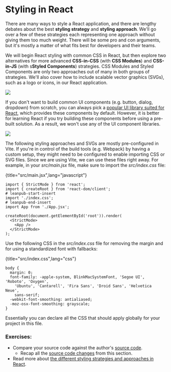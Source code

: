 # Styling in React

There are many ways to style a React application, and there are lengthy debates about the best **styling strategy** and **styling approach**. We'll go over a few of these strategies each representing one approach without giving them too much weight. There will be some pro and con arguments, but it's mostly a matter of what fits best for developers and their teams.

We will begin React styling with common CSS in React, but then explore two alternatives for more advanced **CSS-in-CSS** (with **CSS Modules**) and **CSS-in-JS** (with s**Styled Components**) strategies. CSS Modules and Styled Components are only two approaches out of many in both groups of strategies. We'll also cover how to include scalable vector graphics (SVGs), such as a logo or icons, in our React application.

![](images/css-style-strategies.png)

If you don't want to build common UI components (e.g. button, dialog, dropdown) from scratch, you can always pick a [popular UI library suited for React](https://www.robinwieruch.de/react-libraries/), which provides these components by default. However, it is better for learning React if you try building these components before using a pre-built solution. As a result, we won't use any of the UI component libraries.

![](images/ui-library.png)

The following styling approaches and SVGs are mostly pre-configured in Vite. If you're in control of the build tools (e.g. Webpack) by having a custom setup, they might need to be configured to enable importing CSS or SVG files. Since we are using Vite, we can use these files right away. For example, in your *src/main.jsx* file, make sure to import the *src/index.css* file:

{title="src/main.jsx",lang="javascript"}
~~~~~~~
import { StrictMode } from 'react';
import { createRoot } from 'react-dom/client';
# leanpub-start-insert
import './index.css';
# leanpub-end-insert
import App from './App.jsx';

createRoot(document.getElementById('root')).render(
  <StrictMode>
    <App />
  </StrictMode>
);
~~~~~~~

Use the following CSS in the *src/index.css* file for removing the margin and for using a standardized font with fallbacks:

{title="src/index.css",lang="css"}
~~~~~~~
body {
  margin: 0;
  font-family: -apple-system, BlinkMacSystemFont, 'Segoe UI', 'Roboto', 'Oxygen',
    'Ubuntu', 'Cantarell', 'Fira Sans', 'Droid Sans', 'Helvetica Neue',
    sans-serif;
  -webkit-font-smoothing: antialiased;
  -moz-osx-font-smoothing: grayscale;
}
~~~~~~~

Essentially you can declare all the CSS that should apply globally for your project in this file.

### Exercises:

* Compare your source code against the author's [source code](https://tinyurl.com/38kw8tkn).
  * Recap all the [source code changes](https://tinyurl.com/mr2fc836) from this section.
* Read more about [the different styling strategies and approaches in React](https://www.robinwieruch.de/react-css-styling/).

